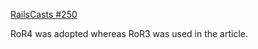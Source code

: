 
[RailsCasts #250](http://railscasts.com/episodes/250-authentication-from-scratch)

RoR4 was adopted whereas RoR3 was used in the article.


